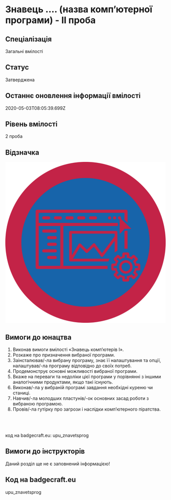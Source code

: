 # Знавець .... (назва комп’ютерної програми) - ІІ проба

## Спеціалізація

Загальні вмілості

## Статус

Затверджена

## Останнє оновлення інформації вмілості

2020-05-03T08:05:39.699Z

## Рівень вмілості

2 проба

## Відзначка

![Відзначка](../images/Znavets_komp_proh_II/_____________________________.jpg)

## Вимоги до юнацтва

<ol>
 <li>Виконав вимоги вмілості «Знавець комп’ютерів І». </li>
 <li>Розкаже про призначення вибраної програми.</li>
 <li>Заінсталював/-ла вибрану програму, знає її
     налаштування та опції, налаштував/-ла програму відповідно до своїх потреб.
     </li>
 <li>Продемонструє основні можливості вибраної програми.</li>
 <li>Вкаже на переваги та недоліки цієї програми у
     порівнянні з іншими аналогічними продуктами, якщо такі існують.</li>
 <li>Виконав/-ла у вибраній програмі завдання необхідні
     куреню чи станиці. </li>
 <li>Навчив/-ла молодших пластунів/-ок основних засад
     роботи з вибраною програмою.</li><li>Провів/-ла гутірку про загрози і наслідки комп’ютерного піратства.<br></li></ol><br><span><br><br></span>код на badgecraft.eu: upu_znavetsprog<br>

## Вимоги до інструкторів

Даний розділ ще не є заповнений інформацією!

## Код на badgecraft.eu

upu_znavetsprog